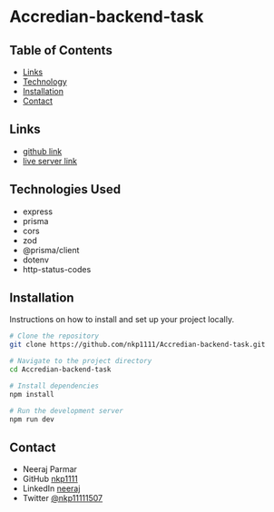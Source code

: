 # Accredian-backend-task

## Table of Contents

- [Links](#links)
- [Technology](#technologies-used)
- [Installation](#installation)
- [Contact](#contact)

## Links

- [github link](https://github.com/nkp1111/Accredian-backend-task)
- [live server link](https://accredian-backend-task-ilf6.onrender.com/)

## Technologies Used

- express
- prisma
- cors
- zod
- @prisma/client
- dotenv
- http-status-codes

## Installation

Instructions on how to install and set up your project locally.

```bash
# Clone the repository
git clone https://github.com/nkp1111/Accredian-backend-task.git

# Navigate to the project directory
cd Accredian-backend-task

# Install dependencies
npm install

# Run the development server
npm run dev
```

## Contact

- Neeraj Parmar
- GitHub [nkp1111](https://github.com/nkp1111)
- LinkedIn [neeraj](https://www.linkedin.com/in/neeraj-parmar-058591244/)
- Twitter [@nkp11111507](https://twitter.com/@nkp11111507)
